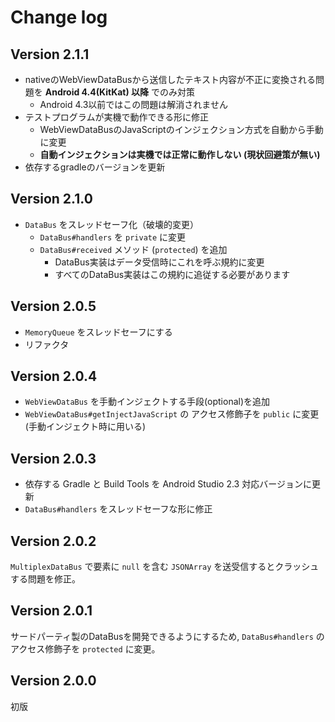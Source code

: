 # Change log

## Version 2.1.1
- nativeのWebViewDataBusから送信したテキスト内容が不正に変換される問題を __Android 4.4(KitKat) 以降__ でのみ対策
  - Android 4.3以前ではこの問題は解消されません
- テストプログラムが実機で動作できる形に修正
  - WebViewDataBusのJavaScriptのインジェクション方式を自動から手動に変更
  - __自動インジェクションは実機では正常に動作しない (現状回避策が無い)__
- 依存するgradleのバージョンを更新

## Version 2.1.0
- `DataBus` をスレッドセーフ化（破壊的変更）
  - `DataBus#handlers` を `private` に変更
  - `DataBus#received` メソッド (`protected`) を追加
    - DataBus実装はデータ受信時にこれを呼ぶ規約に変更
	- すべてのDataBus実装はこの規約に追従する必要があります

## Version 2.0.5
- `MemoryQueue` をスレッドセーフにする
- リファクタ

## Version 2.0.4
- `WebViewDataBus` を手動インジェクトする手段(optional)を追加
- `WebViewDataBus#getInjectJavaScript` の アクセス修飾子を `public` に変更 (手動インジェクト時に用いる)

## Version 2.0.3
- 依存する Gradle と Build Tools を Android Studio 2.3 対応バージョンに更新
- `DataBus#handlers` をスレッドセーフな形に修正

## Version 2.0.2
`MultiplexDataBus` で要素に `null` を含む `JSONArray` を送受信するとクラッシュする問題を修正。

## Version 2.0.1
サードパーティ製のDataBusを開発できるようにするため, `DataBus#handlers` のアクセス修飾子を `protected` に変更。

## Version 2.0.0
初版

